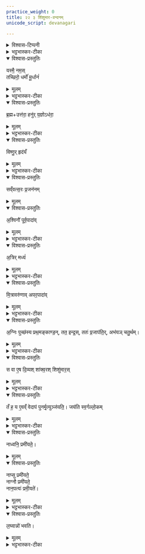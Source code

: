 ```yaml
---
practice_weight: 0
title: २२ ३ शिंशुमार-वन्दनम्
unicode_script: devanagari

---
```


<details><summary>विश्वास-टिप्पनी</summary>

{{< figure src="../../images/dolphin.jpg"  class="thumbnail">}}
{{< figure src="../../images/precession_sky_chart.jpg"  class="thumbnail">}}

आरण्यके तैत्तिरीये सायणभाष्यान्विते [ऽत्रोक्तः](https://archive.org/stream/Anandashram_Samskrita_Granthavali_Anandashram_Sanskrit_Series/ASS_036_Taittiriya_Aranyakam_With_Sayana_Bhashya_Part_1_-_Babasastri_Phadke_1898#page/n161/mode/2up)। [भट्टभास्कर-टीकायान्तु](https://archive.org/stream/taittiriya/taittiriya_aranyaka_bhaskara_01#page/n255/mode/2up) स्पष्टं विनियोगकाल्पोऽनुक्तः \- किञ्च "दिवि भवो दिव्य" इति शिशुमारविवरणान् नक्षत्रमण्डलविशेषग्रहणं युज्यते। मन्त्रेऽपि शिशुमारम् उद्दिश्य ध्रुवस्य क्षितिर् असीत्युक्तम् अवधेयम। ध्रुवमण्डलं शिशुमारं कल्पयेत्, अथवा प्राचीनध्रुवं thuban-तारां तथा।

(ब्रह्माण्डपुराणस्य 23.101-104 इत्यनेन तोलनीयम् - [यथोक्तमत्र](https://twitter.com/blog_supplement/status/960345623500386305)।)
</details>


<details><summary>भट्टभास्कर-टीका</summary>

2अधुना ईश्वरस्य शरीरस्थानीयम् अंशपरिणामं विश्वोपादानं शिशुमारदेहत्वेन रूपयति - यस्मा इति ॥ 
</details>

<details open><summary>विश्वास-प्रस्तुतिः</summary>

यस्मै॒ नम॒स्  
तच्छिरो॒ धर्मो॑ मू॒र्धानं॑  
</details>

<details><summary>मूलम्</summary>

यस्मै॒ नम॒स्  
तच्छिरो॒ धर्मो॑ मू॒र्धानं॑  
</details>

<details><summary>भट्टभास्कर-टीका</summary>

यस्मा एव नमस्कारः कर्तव्य इति प्रश्नान्ते वक्ष्यते स एवेश्वरोऽस्य शरीरस्य शिर इव प्रधानभूतः यथा 'मखस्य शिरोसि' इति, आत्मेति यावत्, ममेदमित्यभिमन्तृत्वात् ।  
धर्मो मूर्धानं, विभक्तिव्यत्ययः, मूर्धा, आगलाद् उत्तमाङ्गस्य शरीरस्य उत्तमत्वादेव । 
</details>

<details open><summary>विश्वास-प्रस्तुतिः</summary>

ब्र॒ह्म+उत्त॑रा॒ हनु॑र् य॒ज्ञोऽध॑रा॒  
</details>

<details><summary>मूलम्</summary>

ब्र॒ह्म+उत्त॑रा॒ हनु॑र् य॒ज्ञोऽध॑रा॒  
</details>

<details><summary>भट्टभास्कर-टीका</summary>

ब्रह्मा च यज्ञश्च हनुद्वयं, ग्रसनीयाकर्षणात् । 
</details>

<details open><summary>विश्वास-प्रस्तुतिः</summary>

विष्णु॒र् हृद॑यँ  
</details>

<details><summary>मूलम्</summary>

विष्णु॒र् हृद॑यँ  
</details>

<details><summary>भट्टभास्कर-टीका</summary>

विष्णुर्हृदयम् आन्तरस्थानविशेषः, व्यापकत्वात् , पवित्रत्वाच्च । 
</details>

<details open><summary>विश्वास-प्रस्तुतिः</summary>

सव्ँवत्स॒रः प्र॒जन॑नम्  
</details>

<details><summary>मूलम्</summary>

सव्ँवत्स॒रः प्र॒जन॑नम्  
</details>

<details open><summary>विश्वास-प्रस्तुतिः</summary>

अ॒श्विनौ॑ पूर्व॒पादा॑व्  
</details>

<details><summary>मूलम्</summary>

अ॒श्विनौ॑ पूर्व॒पादा॑व्  
</details>

<details><summary>भट्टभास्कर-टीका</summary>

अश्विनौ पूर्वपादौ, आदानशक्तिहेतुत्वात् । 
</details>

<details open><summary>विश्वास-प्रस्तुतिः</summary>

अ॒त्रिर् मध्यं॑  
</details>

<details><summary>मूलम्</summary>

अ॒त्रिर् मध्यं॑  
</details>

<details><summary>भट्टभास्कर-टीका</summary>

अत्रिर्मध्यं, मृत्युरेवोदरं, अत्ता अत्रिः । 
</details>

<details open><summary>विश्वास-प्रस्तुतिः</summary>

मि॒त्रावरु॑णाव् अपर॒पादा॑व्  
</details>

<details><summary>मूलम्</summary>

मि॒त्रावरु॑णाव् अपर॒पादा॑व्  
</details>

<details><summary>भट्टभास्कर-टीका</summary>

मित्रावरुणावपरपादौ, प्रतिष्ठाहेतुत्वाज्जगतः । 
</details>

<details open><summary>विश्वास-प्रस्तुतिः</summary>

अ॒ग्निः पुच्छ॑स्य प्रथ॒मङ्काण्ड॒न्, तत॒ इन्द्र॒स्, ततः॑ प्र॒जाप॑ति॒र्, अभ॑यञ् चतु॒र्थम्।  
</details>

<details><summary>मूलम्</summary>

अ॒ग्निः पुच्छ॑स्य प्रथ॒मङ्काण्ड॒न्, तत॒ इन्द्र॒स्, ततः॑ प्र॒जाप॑ति॒र्, अभ॑यञ् चतु॒र्थम्।  
</details>

<details><summary>भट्टभास्कर-टीका</summary>

अग्न्यादयः पुच्छख्य प्रथमादीनि काण्डानि पर्वाणि । अग्नीन्द्रौ गतौ । प्रजापतिः कश्यपाख्योष्टमस्सूर्यः । अभयमिति ध्रुवात्मकं ब्रह्मैव, यतः प्रभृत्य् उपाधिभयं नास्ति ॥  
</details>


<details open><summary>विश्वास-प्रस्तुतिः</summary>

स वा ए॒ष दि॒व्यश् शा॑क्व॒रश् शिशु॑मार॒स्
</details>

<details><summary>मूलम्</summary>

स वा ए॒ष दि॒व्यश् शा॑क्व॒रश् शिशु॑मार॒स्
</details>

<details><summary>भट्टभास्कर-टीका</summary>

3स वा एष दिव्यः दिवि भवः शाक्वरः महाशक्तिः। यद्वा - शाक्वरः वृषभस् तद्वान् स एव वा । यद्वा - सप्तव्यूहव्याप्त विश्वः शिरोमूर्धहनुहृदयपादमध्यपुच्छात्मकत्वात् । शिशुमारो ग्राहविशेषः, तदाकारेण रूपितत्वादेवमुच्यते । अन्य आह - शिशून् अज्ञानेव अयं मारयति न विदुष इति ॥  
</details>


<details open><summary>विश्वास-प्रस्तुतिः</summary>

तँ ह॒ य ए॒वव्ँ वेदाप॑ पुनर्मृ॒त्युञ्ज॑यति॒।
जय॑ति स्व॒र्गल्लो॒कम्
</details>

<details><summary>मूलम्</summary>

तँ ह॒ य ए॒वव्ँ वेदाप॑ पुनर्मृ॒त्युञ्ज॑यति॒।
जय॑ति स्व॒र्गल्लो॒कम् 
</details>

<details><summary>भट्टभास्कर-टीका</summary>

4तं विश्वात्मानमीश्वरम् एवम् अनेन रूपेणावस्थितं यो वेद स पुनर्मृत्युमपजयति, जयति च स्वर्गम् । 
</details>

<details open><summary>विश्वास-प्रस्तुतिः</summary>

नाध्वनि॒ प्रमी॑यते॒।
</details>

<details><summary>मूलम्</summary>

नाध्वनि॒ प्रमी॑यते॒।
</details>

<details open><summary>विश्वास-प्रस्तुतिः</summary>

नाप्सु प्रमी॑यते॒  
नाग्नौ प्रमी॑यते॒  
नान॒पत्यः॑ प्रमी॒यते॑।  
</details>

<details><summary>मूलम्</summary>

नाप्सु प्रमी॑यते॒  
नाग्नौ प्रमी॑यते॒  
नान॒पत्यः॑ प्रमी॒यते॑।  
</details>

<details><summary>भट्टभास्कर-टीका</summary>

अध्वादिविषयं पापमरणं तस्य नास्ति । अनपत्यमरणं च पापं, सन्तानोच्छेदेन पितॄणां शोकहेतुत्वात् । 
</details>


<details open><summary>विश्वास-प्रस्तुतिः</summary>

ल॒घ्वान्नो॑ भवति।
</details>

<details><summary>मूलम्</summary>

ल॒घ्वान्नो॑ भवति।
</details>

<details><summary>भट्टभास्कर-टीका</summary>

अलघ्वान+++(=??)+++ इति सर्वदा सर्वत्र सुलभत्वात् । छान्दसं दीर्घत्वम् ॥  
</details>




